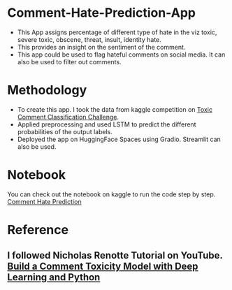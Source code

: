 # Comment-Hate-Prediction-App
* This App assigns percentage of different type of hate in the viz toxic, severe toxic, obscene, threat, insult, identity hate. 
* This provides an insight on the sentiment of the comment.
* This app could be used to flag hateful comments on social media. It can also be used to filter out comments.

# Methodology
* To create this app. I took the data from kaggle competition on [Toxic Comment Classification Challenge](https://www.kaggle.com/competitions/jigsaw-toxic-comment-classification-challenge).
* Applied preprocessing and used LSTM to predict the different probabilities of the output labels.
* Deployed the app on HuggingFace Spaces using Gradio. Streamlit can also be used.

# Notebook
You can check out the notebook on kaggle to run the code step by step. [Comment Hate Prediction](https://www.kaggle.com/code/apurvayadav29/comment-hate-prediction#Neural-Network)

# Reference   
I followed Nicholas Renotte Tutorial on YouTube. [Build a Comment Toxicity Model with Deep Learning and Python](https://youtu.be/ZUqB-luawZg)
---
